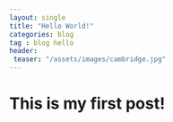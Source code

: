 ```yaml
---
layout: single
title: "Hello World!"
categories: blog
tag : blog hello
header:
 teaser: "/assets/images/cambridge.jpg"
---
```



# This is my first post!

